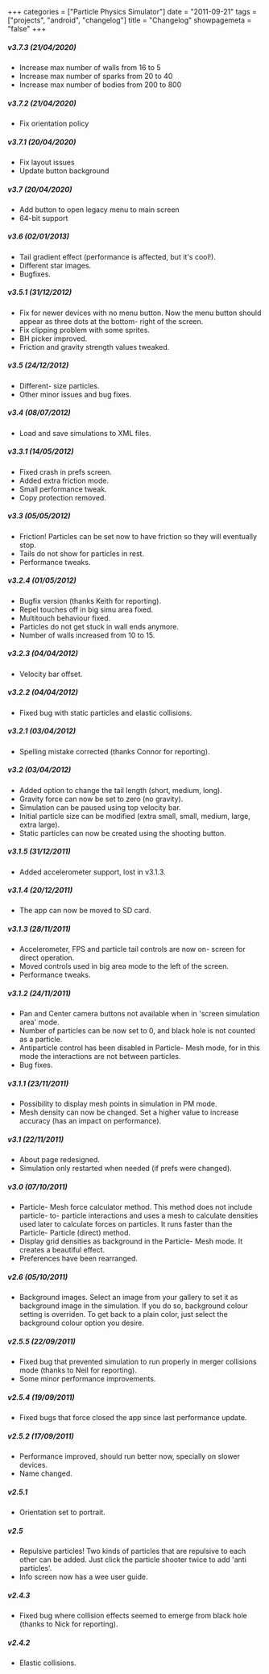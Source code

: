 +++
categories = ["Particle Physics Simulator"]
date = "2011-09-21"
tags = ["projects", "android", "changelog"]
title = "Changelog"
showpagemeta = "false"
+++

##### **v3.7.3** (21/04/2020)
-    Increase max number of walls from 16 to 5
-    Increase max number of sparks from 20 to 40
-    Increase max number of bodies from 200 to 800

##### **v3.7.2** (21/04/2020)
-    Fix orientation policy

##### **v3.7.1** (20/04/2020)
-   Fix layout issues
-   Update button background

##### **v3.7** (20/04/2020)
-   Add button to open legacy menu to main screen 
-   64-bit support

##### **v3.6** (02/01/2013)
-   Tail gradient effect (performance is affected, but it's cool!).
-   Different star images.
-   Bugfixes.

##### **v3.5.1** (31/12/2012)
-   Fix for newer devices with no menu button. Now the menu button should appear as three dots at the bottom-   right of the screen.
-   Fix clipping problem with some sprites.
-   BH picker improved.
-   Friction and gravity strength values tweaked.

##### **v3.5** (24/12/2012)
-   Different-   size particles.
-   Other minor issues and bug fixes.

##### **v3.4** (08/07/2012)
-   Load and save simulations to XML files.

##### **v3.3.1** (14/05/2012)
-   Fixed crash in prefs screen.
-   Added extra friction mode.
-   Small performance tweak.
-   Copy protection removed.

##### **v3.3** (05/05/2012)
-   Friction! Particles can be set now to have friction so they will eventually stop.
-   Tails do not show for particles in rest.
-   Performance tweaks.

##### **v3.2.4** (01/05/2012)
-   Bugfix version (thanks Keith for reporting).
-   Repel touches off in big simu area fixed.
-   Multitouch behaviour fixed.
-   Particles do not get stuck in wall ends anymore.
-   Number of walls increased from 10 to 15.

##### **v3.2.3** (04/04/2012)
-    Velocity bar offset.

##### **v3.2.2** (04/04/2012)
-   Fixed bug with static particles and elastic collisions.

##### **v3.2.1** (03/04/2012)
-   Spelling mistake corrected (thanks Connor for reporting).

##### **v3.2** (03/04/2012)
-   Added option to change the tail length (short, medium, long).
-   Gravity force can now be set to zero (no gravity).
-   Simulation can be paused using top velocity bar.
-   Initial particle size can be modified (extra small, small, medium, large, extra large).
-   Static particles can now be created using the shooting button.

##### **v3.1.5** (31/12/2011)
-   Added accelerometer support, lost in v3.1.3.

##### **v3.1.4** (20/12/2011)
-   The app can now be moved to SD card.

##### **v3.1.3** (28/11/2011)
-   Accelerometer, FPS and particle tail controls are now on-   screen for direct operation.
-   Moved controls used in big area mode to the left of the screen.
-   Performance tweaks.

##### **v3.1.2** (24/11/2011)
-   Pan and Center camera buttons not available when in 'screen simulation area' mode.
-   Number of particles can be now set to 0, and black hole is not counted as a particle.
-   Antiparticle control has been disabled in Particle-   Mesh mode, for in this mode the interactions are not between particles.
-   Bug fixes.

##### **v3.1.1** (23/11/2011)
-   Possibility to display mesh points in simulation in PM mode.
-   Mesh density can now be changed. Set a higher value to increase accuracy (has an impact on performance).

##### **v3.1** (22/11/2011)
-   About page redesigned.
-   Simulation only restarted when needed (if prefs were changed).

##### **v3.0** (07/10/2011)
-   Particle-   Mesh force calculator method. This method does not include particle-   to-   particle interactions and uses a mesh to calculate densities used later to calculate forces on particles. It runs faster than the Particle-   Particle (direct) method.
-   Display grid densities as background in the Particle-   Mesh mode. It creates a beautiful effect.
-   Preferences have been rearranged.

##### **v2.6** (05/10/2011)
-   Background images. Select an image from your gallery to set it as background image in the simulation. If you do so, background colour setting is overriden. To get back to a plain color, just select the background colour option you desire.

##### **v2.5.5** (22/09/2011)
-   Fixed bug that prevented simulation to run properly in merger collisions mode (thanks to Neil for reporting).
-   Some minor performance improvements.

##### **v2.5.4** (19/09/2011)
-   Fixed bugs that force closed the app since last performance update.

##### **v2.5.2** (17/09/2011)
-   Performance improved, should run better now, specially on slower devices.
-   Name changed.

##### **v2.5.1**
-   Orientation set to portrait.

##### **v2.5**
-   Repulsive particles! Two kinds of particles that are repulsive to each other can be added. Just click the particle shooter twice to add 'anti particles'.
-   Info screen now has a wee user guide.

##### **v2.4.3**
-   Fixed bug where collision effects seemed to emerge from black hole (thanks to Nick for reporting).

##### **v2.4.2**
-   Elastic collisions.
